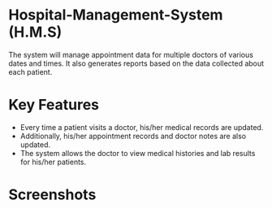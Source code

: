 # Hospital-Management-System (H.M.S)
The system will manage appointment data for multiple doctors of various dates and times. It also generates reports based on the data collected about each patient. 

# Key Features

- Every time a patient visits a doctor, his/her medical records are updated. 
- Additionally, his/her appointment records and doctor notes are also updated.
- The system allows the doctor to view medical histories and lab results for his/her patients.

# Screenshots
